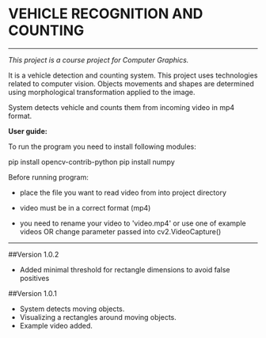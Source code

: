 # **VEHICLE RECOGNITION AND COUNTING**
________________________________________________________________________________________________________________________

_This project is a course project for Computer Graphics._

It is a vehicle detection and counting system. This project uses technologies related to computer vision. 
Objects movements and shapes are determined using morphological transformation applied to the image.

System detects vehicle and counts them from incoming video in mp4 format.

**User guide:**

To run the program you need to install following modules:

pip install opencv-contrib-python
pip install numpy

Before running program:

- place the file you want to read video from into project directory

- video must be in a correct format (mp4)

- you need to rename your video to 'video.mp4' or use one of example videos OR change parameter passed into cv2.VideoCapture()

________________________________________________________________________________________________________________________

##Version 1.0.2
* Added minimal threshold for rectangle dimensions to avoid false positives

##Version 1.0.1
* System detects moving objects.
* Visualizing a rectangles around moving objects.
* Example video added.




